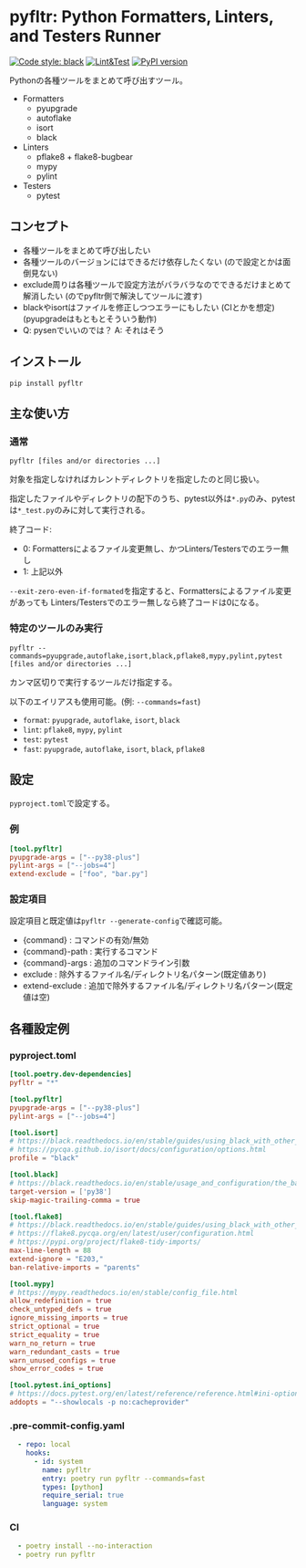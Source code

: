 # pyfltr: Python Formatters, Linters, and Testers Runner

[![Code style: black](https://img.shields.io/badge/code%20style-black-000000.svg)](https://github.com/psf/black)
[![Lint&Test](https://github.com/ak110/pyfltr/actions/workflows/python-app.yml/badge.svg)](https://github.com/ak110/pyfltr/actions/workflows/python-app.yml)
[![PyPI version](https://badge.fury.io/py/pyfltr.svg)](https://badge.fury.io/py/pyfltr)

Pythonの各種ツールをまとめて呼び出すツール。

- Formatters
  - pyupgrade
  - autoflake
  - isort
  - black
- Linters
  - pflake8 + flake8-bugbear
  - mypy
  - pylint
- Testers
  - pytest

## コンセプト

- 各種ツールをまとめて呼び出したい
- 各種ツールのバージョンにはできるだけ依存したくない (ので設定とかは面倒見ない)
- exclude周りは各種ツールで設定方法がバラバラなのでできるだけまとめて解消したい (のでpyfltr側で解決してツールに渡す)
- blackやisortはファイルを修正しつつエラーにもしたい (CIとかを想定) (pyupgradeはもともとそういう動作)
- Q: pysenでいいのでは？ A: それはそう

## インストール

```shell
pip install pyfltr
```

## 主な使い方

### 通常

```shell
pyfltr [files and/or directories ...]
```

対象を指定しなければカレントディレクトリを指定したのと同じ扱い。

指定したファイルやディレクトリの配下のうち、pytest以外は`*.py`のみ、pytestは`*_test.py`のみに対して実行される。

終了コード:

- 0: Formattersによるファイル変更無し、かつLinters/Testersでのエラー無し
- 1: 上記以外

`--exit-zero-even-if-formated`を指定すると、Formattersによるファイル変更があっても
Linters/Testersでのエラー無しなら終了コードは0になる。

### 特定のツールのみ実行

```shell
pyfltr --commands=pyupgrade,autoflake,isort,black,pflake8,mypy,pylint,pytest [files and/or directories ...]
```

カンマ区切りで実行するツールだけ指定する。

以下のエイリアスも使用可能。(例: `--commands=fast`)

- `format`: `pyupgrade`, `autoflake`, `isort`, `black`
- `lint`: `pflake8`, `mypy`, `pylint`
- `test`: `pytest`
- `fast`: `pyupgrade`, `autoflake`, `isort`, `black`, `pflake8`

## 設定

`pyproject.toml`で設定する。

### 例

```toml
[tool.pyfltr]
pyupgrade-args = ["--py38-plus"]
pylint-args = ["--jobs=4"]
extend-exclude = ["foo", "bar.py"]
```

### 設定項目

設定項目と既定値は`pyfltr --generate-config`で確認可能。

- {command} : コマンドの有効/無効
- {command}-path : 実行するコマンド
- {command}-args : 追加のコマンドライン引数
- exclude : 除外するファイル名/ディレクトリ名パターン(既定値あり)
- extend-exclude : 追加で除外するファイル名/ディレクトリ名パターン(既定値は空)

## 各種設定例

### pyproject.toml

```toml
[tool.poetry.dev-dependencies]
pyfltr = "*"

[tool.pyfltr]
pyupgrade-args = ["--py38-plus"]
pylint-args = ["--jobs=4"]

[tool.isort]
# https://black.readthedocs.io/en/stable/guides/using_black_with_other_tools.html#isort
# https://pycqa.github.io/isort/docs/configuration/options.html
profile = "black"

[tool.black]
# https://black.readthedocs.io/en/stable/usage_and_configuration/the_basics.html
target-version = ['py38']
skip-magic-trailing-comma = true

[tool.flake8]
# https://black.readthedocs.io/en/stable/guides/using_black_with_other_tools.html#flake8
# https://flake8.pycqa.org/en/latest/user/configuration.html
# https://pypi.org/project/flake8-tidy-imports/
max-line-length = 88
extend-ignore = "E203,"
ban-relative-imports = "parents"

[tool.mypy]
# https://mypy.readthedocs.io/en/stable/config_file.html
allow_redefinition = true
check_untyped_defs = true
ignore_missing_imports = true
strict_optional = true
strict_equality = true
warn_no_return = true
warn_redundant_casts = true
warn_unused_configs = true
show_error_codes = true

[tool.pytest.ini_options]
# https://docs.pytest.org/en/latest/reference/reference.html#ini-options-ref
addopts = "--showlocals -p no:cacheprovider"
```

### .pre-commit-config.yaml

```yaml
  - repo: local
    hooks:
      - id: system
        name: pyfltr
        entry: poetry run pyfltr --commands=fast
        types: [python]
        require_serial: true
        language: system
```

### CI

```yaml
  - poetry install --no-interaction
  - poetry run pyfltr
```
